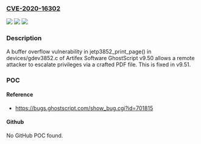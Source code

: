 ### [CVE-2020-16302](https://cve.mitre.org/cgi-bin/cvename.cgi?name=CVE-2020-16302)
![](https://img.shields.io/static/v1?label=Product&message=n%2Fa&color=blue)
![](https://img.shields.io/static/v1?label=Version&message=n%2Fa&color=blue)
![](https://img.shields.io/static/v1?label=Vulnerability&message=n%2Fa&color=brighgreen)

### Description

A buffer overflow vulnerability in jetp3852_print_page() in devices/gdev3852.c of Artifex Software GhostScript v9.50 allows a remote attacker to escalate privileges via a crafted PDF file. This is fixed in v9.51.

### POC

#### Reference
- https://bugs.ghostscript.com/show_bug.cgi?id=701815

#### Github
No GitHub POC found.

